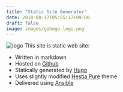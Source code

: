 ```yaml
---
title: "Static Site Generator"
date: 2018-08-17T05:55:17+09:00
draft: false
image: images/gohugo-logo.png
---
```

![logo](/images/gohugo-logo.png)
This site is static web site:

* Written in markdown
* Hosted on [Github](https://github.com/nanorobocop)
* Statically generated by [Hugo](https://gohugo.io)
* Uses slightly modified [Hestia Pure](https://themes.gohugo.io/hestia-pure/) theme
* Delivered using [Ansible](https://www.ansible.com)

